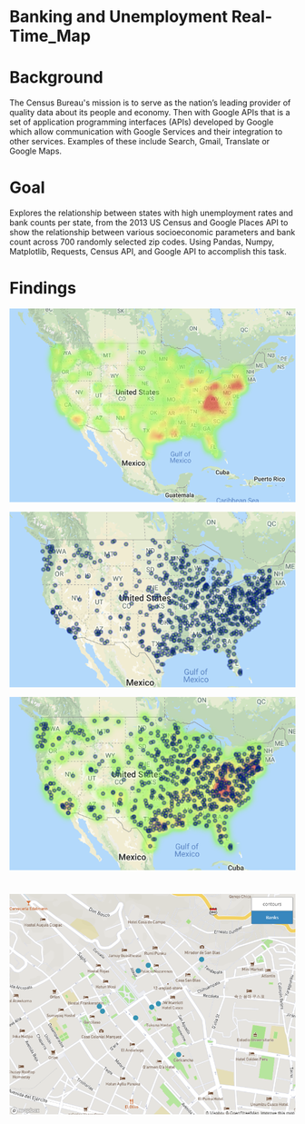 # Banking and Unemployment Real-Time_Map

# Background
The Census Bureau's mission is to serve as the nation’s leading provider of quality data about its people and economy. Then with Google APIs that is a set of application programming interfaces (APIs) developed by Google which allow communication with Google Services and their integration to other services. Examples of these include Search, Gmail, Translate or Google Maps.

# Goal
Explores the relationship between states with high unemployment rates and bank counts per state, from the 2013 US Census and Google Places API to show the relationship between various socioeconomic parameters and bank count across 700 randomly selected zip codes. Using Pandas, Numpy, Matplotlib, Requests, Census API, and Google API to accomplish this task.

# Findings

![x](Images/map1.png.png)

![x](Images/map2.png.png)

![x](Images/map3.png.png)

#
![x](Images/map11.png)

